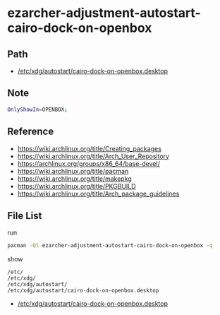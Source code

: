 
# ezarcher-adjustment-autostart-cairo-dock-on-openbox


## Path

* [/etc/xdg/autostart/cairo-dock-on-openbox.desktop](asset/overlay/etc/xdg/autostart/cairo-dock-on-openbox.desktop)


## Note

``` sh
OnlyShowIn=OPENBOX;
```


## Reference

* https://wiki.archlinux.org/title/Creating_packages
* https://wiki.archlinux.org/title/Arch_User_Repository
* https://archlinux.org/groups/x86_64/base-devel/
* https://wiki.archlinux.org/title/pacman
* https://wiki.archlinux.org/title/makepkg
* https://wiki.archlinux.org/title/PKGBUILD
* https://wiki.archlinux.org/title/Arch_package_guidelines


## File List

run

``` sh
pacman -Ql ezarcher-adjustment-autostart-cairo-dock-on-openbox -q
```

show

```
/etc/
/etc/xdg/
/etc/xdg/autostart/
/etc/xdg/autostart/cairo-dock-on-openbox.desktop
```


* [/etc/xdg/autostart/cairo-dock-on-openbox.desktop](asset/overlay/etc/xdg/autostart/cairo-dock-on-openbox.desktop)
